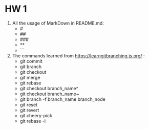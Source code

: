 # HW 1
1. All the usage of MarkDown in README.md:
   - \#
   - \## 
   - \###
   - \** 
   - \```
2. The commands learned from https://learngitbranching.js.org/ :
   - git commit
   - git branch
   - git checkout
   - git merge
   - git rebase
   - git checkout branch_name^
   - git checkout branch_name~
   - git branch -f branch_name branch_node
   - git reset
   - git revert
   - git cheery-pick
   - git rebase -i 